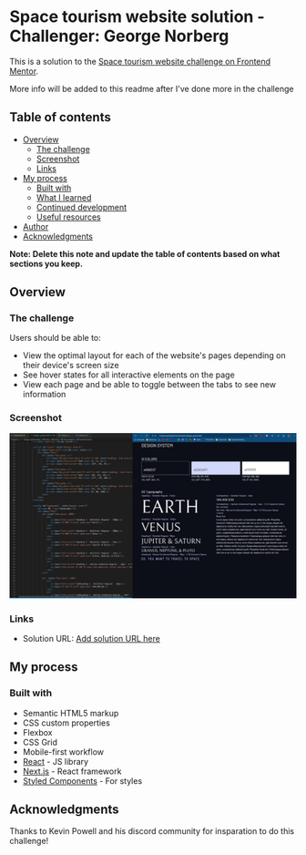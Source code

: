 #  Space tourism website solution - Challenger: George Norberg

This is a solution to the [Space tourism website challenge on Frontend Mentor](https://www.frontendmentor.io/challenges/space-tourism-multipage-website-gRWj1URZ3). 

More info will be added to this readme after I've done more in the challenge

## Table of contents

- [Overview](#overview)
  - [The challenge](#the-challenge)
  - [Screenshot](#screenshot)
  - [Links](#links)
- [My process](#my-process)
  - [Built with](#built-with)
  - [What I learned](#what-i-learned)
  - [Continued development](#continued-development)
  - [Useful resources](#useful-resources)
- [Author](#author)
- [Acknowledgments](#acknowledgments)

**Note: Delete this note and update the table of contents based on what sections you keep.**

## Overview

### The challenge

Users should be able to:

- View the optimal layout for each of the website's pages depending on their device's screen size
- See hover states for all interactive elements on the page
- View each page and be able to toggle between the tabs to see new information

### Screenshot

![](./DesignSystem1.png)


### Links

- Solution URL: [Add solution URL here](https://your-solution-url.com)

## My process

### Built with

- Semantic HTML5 markup
- CSS custom properties
- Flexbox
- CSS Grid
- Mobile-first workflow
- [React](https://reactjs.org/) - JS library
- [Next.js](https://nextjs.org/) - React framework
- [Styled Components](https://styled-components.com/) - For styles


## Acknowledgments

Thanks to Kevin Powell and his discord community for insparation to do this challenge!
